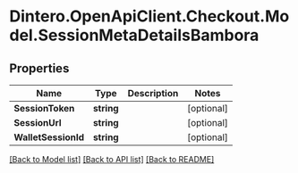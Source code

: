 # Dintero.OpenApiClient.Checkout.Model.SessionMetaDetailsBambora

## Properties

Name | Type | Description | Notes
------------ | ------------- | ------------- | -------------
**SessionToken** | **string** |  | [optional] 
**SessionUrl** | **string** |  | [optional] 
**WalletSessionId** | **string** |  | [optional] 

[[Back to Model list]](../README.md#documentation-for-models) [[Back to API list]](../README.md#documentation-for-api-endpoints) [[Back to README]](../README.md)

